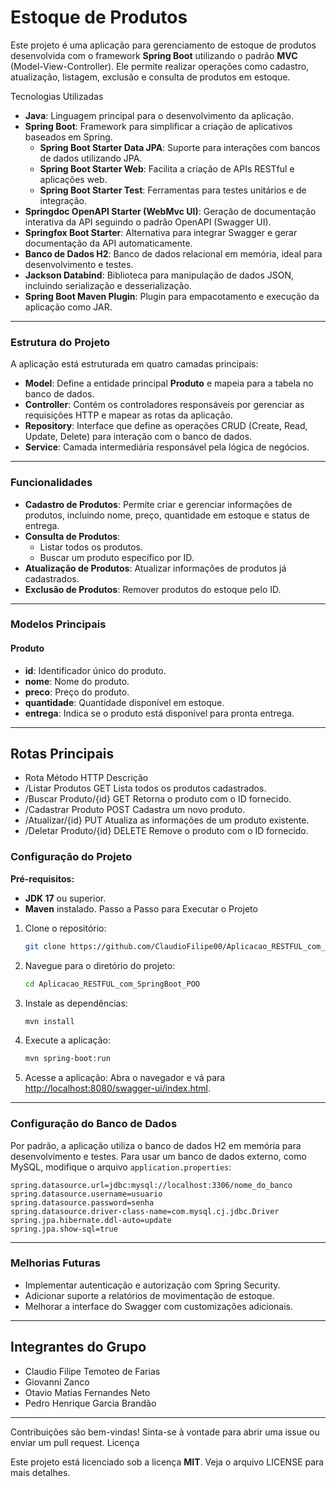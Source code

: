 # Estoque de Produtos

Este projeto é uma aplicação para gerenciamento de estoque de produtos desenvolvida com o framework **Spring Boot** utilizando o padrão **MVC** (Model-View-Controller). Ele permite realizar operações como cadastro, atualização, listagem, exclusão e consulta de produtos em estoque.

Tecnologias Utilizadas
- **Java**: Linguagem principal para o desenvolvimento da aplicação.
- **Spring Boot**: Framework para simplificar a criação de aplicativos baseados em Spring.
  - **Spring Boot Starter Data JPA**: Suporte para interações com bancos de dados utilizando JPA.
  - **Spring Boot Starter Web**: Facilita a criação de APIs RESTful e aplicações web.
  - **Spring Boot Starter Test**: Ferramentas para testes unitários e de integração.
- **Springdoc OpenAPI Starter (WebMvc UI)**: Geração de documentação interativa da API seguindo o padrão OpenAPI (Swagger UI).
- **Springfox Boot Starter**: Alternativa para integrar Swagger e gerar documentação da API automaticamente.
- **Banco de Dados H2**: Banco de dados relacional em memória, ideal para desenvolvimento e testes.
- **Jackson Databind**: Biblioteca para manipulação de dados JSON, incluindo serialização e desserialização.
- **Spring Boot Maven Plugin**: Plugin para empacotamento e execução da aplicação como JAR.
---
### Estrutura do Projeto

A aplicação está estruturada em quatro camadas principais:

- **Model**: Define a entidade principal **Produto** e mapeia para a tabela no banco de dados.
- **Controller**: Contém os controladores responsáveis por gerenciar as requisições HTTP e mapear as rotas da aplicação.
- **Repository**: Interface que define as operações CRUD (Create, Read, Update, Delete) para interação com o banco de dados.
- **Service**: Camada intermediária responsável pela lógica de negócios.
---
### Funcionalidades
- **Cadastro de Produtos**: Permite criar e gerenciar informações de produtos, incluindo nome, preço, quantidade em estoque e status de entrega.
- **Consulta de Produtos**:
  - Listar todos os produtos.
  - Buscar um produto específico por ID.
- **Atualização de Produtos**: Atualizar informações de produtos já cadastrados.
- **Exclusão de Produtos**: Remover produtos do estoque pelo ID.
---
### Modelos Principais
#### Produto

- **id**: Identificador único do produto.
- **nome**: Nome do produto.
- **preco**: Preço do produto.
- **quantidade**: Quantidade disponível em estoque.
- **entrega**: Indica se o produto está disponível para pronta entrega.
---
## Rotas Principais

- Rota	Método HTTP	Descrição
- /Listar Produtos	GET	Lista todos os produtos cadastrados.
- /Buscar Produto/{id}	GET	Retorna o produto com o ID fornecido.
- /Cadastrar Produto	POST	Cadastra um novo produto.
- /Atualizar/{id}	PUT	Atualiza as informações de um produto existente.
- /Deletar Produto/{id}	DELETE	Remove o produto com o ID fornecido.


### Configuração do Projeto
**Pré-requisitos:**
- **JDK 17** ou superior.
- **Maven** instalado.
Passo a Passo para Executar o Projeto
1. Clone o repositório:
   ```bash
   git clone https://github.com/ClaudioFilipe00/Aplicacao_RESTFUL_com_SpringBoot_POO.git
   ```
2. Navegue para o diretório do projeto:
   ```bash
   cd Aplicacao_RESTFUL_com_SpringBoot_POO
   ```
3. Instale as dependências:
   ```bash
   mvn install
   ```
4. Execute a aplicação:
   ```bash
   mvn spring-boot:run
   ```
5. Acesse a aplicação:
   Abra o navegador e vá para [http://localhost:8080/swagger-ui/index.html](http://localhost:8080/swagger-ui/index.html).
---
### Configuração do Banco de Dados

Por padrão, a aplicação utiliza o banco de dados H2 em memória para desenvolvimento e testes. Para usar um banco de dados externo, como MySQL, modifique o arquivo `application.properties`:

```properties
spring.datasource.url=jdbc:mysql://localhost:3306/nome_do_banco
spring.datasource.username=usuario
spring.datasource.password=senha
spring.datasource.driver-class-name=com.mysql.cj.jdbc.Driver
spring.jpa.hibernate.ddl-auto=update
spring.jpa.show-sql=true
```
---
### Melhorias Futuras
- Implementar autenticação e autorização com Spring Security.
- Adicionar suporte a relatórios de movimentação de estoque.
- Melhorar a interface do Swagger com customizações adicionais.
---

## Integrantes do Grupo
- Claudio Filipe Temoteo de Farias
- Giovanni Zanco
- Otavio Matias Fernandes Neto
- Pedro Henrique Garcia Brandão
---

Contribuições são bem-vindas! Sinta-se à vontade para abrir uma issue ou enviar um pull request.
Licença

Este projeto está licenciado sob a licença **MIT**. Veja o arquivo LICENSE para mais detalhes.
